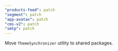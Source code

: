 ```yaml
---
"products-feed": patch
"segment": patch
"app-avatax": patch
"cms-v2": patch
"smtp": patch
---
```


Move `ThemeSynchronizer` utility to shared packages.
